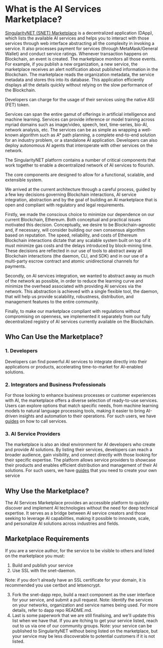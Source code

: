 # What is the AI Services Marketplace?

[SingularityNET (SNET) Marketplace](https://marketplace.singularitynet.io/) is a decentralized application (DApp), which lists the available AI services and helps you to interact with those services through web interface abstracting all the complexity in invoking a service. It also processes payment for services (through MetaMask/General Wallet) and conduct service ratings. Whenever transaction happens on Blockchain, an event is created. The marketplace monitors all those events. For example, if you publish a new organization, a new service, the marketplace receives an alert notification about published information in the Blockchain. The marketplace reads the organization metadata, the service metadata and stores this into its database. This application efficiently displays all the details quickly without relying on the slow performance of the Blockchain.

Developers can charge for the usage of their services using the native ASI (FET) token.

Services can span the entire gamut of offerings in artificial intelligence and machine learning. Services can provide inference or model training across myriad domains such as image/video, speech, text, time-series, bio-AI, network analysis, etc. The services can be as simple as wrapping a well-known algorithm such as A* path planning, a complete end-to-end solution for an industry problem, or a standalone AI application. Developers can also deploy autonomous AI agents that interoperate with other services on the network.

The SingularityNET platform contains a number of critical components that work together to enable a decentralized network of AI services to flourish.

The core components are designed to allow for a functional, scalable, and extensible system.

We arrived at the current architecture through a careful process, guided by a few key decisions governing Blockchain interactions, AI service integration, abstraction and by the goal of building an AI marketplace that is open and compliant with regulatory and legal requirements.

Firstly, we made the conscious choice to minimize our dependence on our current Blockchain, Ethereum. Both conceptual and practical issues motivated this decision. Conceptually, we desire to be Blockchain-agnostic and, if necessary, will consider building our own consensus algorithm based on reputation. The speed, reliability, and costs of Ethereum Blockchain interactions dictate that any scalable system built on top of it must minimize gas costs and the delays introduced by block-mining time. These decisions are reflected in our use of tools to abstract away all Blockchain interactions (the daemon, CLI, and SDK) and in our use of a multi-party escrow contract and atomic unidirectional channels for payments.

Secondly, on AI services integration, we wanted to abstract away as much of the network as possible, in order to reduce the learning curve and minimize the overhead associated with providing AI services via the network. This abstraction is achieved with a single flexible tool, the daemon, that will help us provide scalability, robustness, distribution, and management features to the entire community.

Finally, to make our marketplace compliant with regulations without compromising on openness, we implemented it separately from our fully decentralized registry of AI services currently available on the Blockchain.

## Who Can Use the Marketplace?
### 1. Developers
Developers can find powerful AI services to integrate directly into their applications or products, accelerating time-to-market for AI-enabled solutions.

### 2. Integrators and Business Professionals
For those looking to enhance business processes or customer experiences with AI, the marketplace offers a diverse selection of ready-to-use services. Users can explore options that match specific needs, from machine learning models to natural language processing tools, making it easier to bring AI-driven insights and automation to their operations. For such users, we have [guides](/docs/products/DecentralizedAIPlatform/QuickStartGuides/GettingReadyToCallAICheckUp/) on how to call services.

### 3. AI Service Providers
The marketplace is also an ideal environment for AI developers who create and provide AI solutions. By listing their services, developers can reach a broader audience, gain visibility, and connect directly with those looking for their specific expertise. The platform allows service providers to showcase their products and enables efficient distribution and management of their AI solutions. For such users, we have [guides](/docs/products/DecentralizedAIPlatform/QuickStartGuides/GettingReadyToOnboardCheckUp/) that you need to create your own service

## Why Use the Marketplace?
The AI Services Marketplace provides an accessible platform to quickly discover and implement AI technologies without the need for deep technical expertise. It serves as a bridge between AI service creators and those seeking to leverage AI capabilities, making it possible to innovate, scale, and personalize AI solutions across industries and fields.

## Marketplace Requirements
If you are a service author, for the service to be visible to others and listed on the marketplace you must:

1. Build and publish your service
2. Use SSL with the snet-daemon. 

Note: if you don't already have an SSL certificate for your domain, it is recommended you use certbot and letsencrypt.

3. Fork the snet-dapp repo, build a react component as the user interface for your service, and submit a pull request. Note: Identify the services on your networks, organization and service names being used. For more details, refer to dapp repo README.md.
4. Last is some paperwork that we are still finalising, and we'll update this list when we have that. If you are itching to get your service listed, reach out to us via one of our community groups. Note: your service can be published to SingularityNET without being listed on the marketplace, but your service may be less discoverable to potential customers if it is not listed.